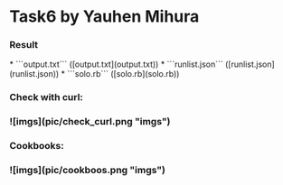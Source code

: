 # Task6 by Yauhen Mihura

<h3>Result</h3>
*  ```output.txt``` ([output.txt](output.txt))
* ```runlist.json``` ([runlist.json](runlist.json))
* ```solo.rb``` ([solo.rb](solo.rb))

<h3> Check with curl: <h3>
![imgs](pic/check_curl.png "imgs")

<h3> Cookbooks: <h3>
![imgs](pic/cookboos.png "imgs")
